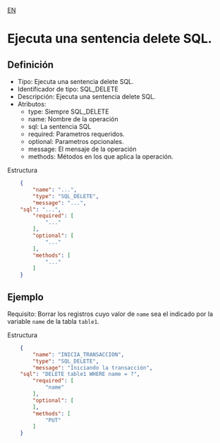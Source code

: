 [EN](SQL_DELETE.md)
# Ejecuta una sentencia delete SQL.

## Definición
* Tipo: Ejecuta una sentencia delete SQL.
* Identificador de tipo: SQL_DELETE
* Descripción: Ejecuta una sentencia delete SQL.
* Atributos:
  * type: Siempre SQL_DELETE
  * name: Nombre de la operación
  * sql: La sentencia SQL 
  * required: Parametros requeridos.
  * optional: Parametros opcionales.
  * message: El mensaje de la operación
  * methods: Métodos en los que aplica la operación.

Estructura
```json
	{
		"name": "...",
		"type": "SQL_DELETE",
		"message": "...",
    "sql": "...",
		"required": [
			"..."
		],
		"optional": [
			"..."
		],
		"methods": [
			"..."
		]
	}
```
## Ejemplo

Requisito: Borrar los registros cuyo valor de `name` sea el indicado por la variable `name` de la tabla `table1`.

Estructura
```json
	{
		"name": "INICIA_TRANSACCION",
		"type": "SQL_DELETE",
		"message": "Iniciando la transacción",
    "sql": "DELETE table1 WHERE name = ?",
		"required": [
			"name"
		],
		"optional": [
		],
		"methods": [
			"PUT"
		]
	}
```

